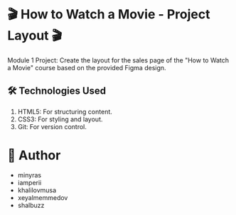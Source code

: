 # 🎬 How to Watch a Movie - Project Layout 🎬
Module 1 Project: Create the layout for the sales page of the "How to Watch a Movie" course based on the provided Figma design.

## 🛠️ Technologies Used
<ol> 
<li>
HTML5: For structuring content.
</li>
<li>
CSS3: For styling and layout.
</li>
<li>
Git: For version control.
</li>
</ol>

# 👤 Author
<ul>
  <li><a href="https://github.com/minyras" style="text-decoration: none;">minyras</a></li>
  <li><a href="https://github.com/iamperii" style="text-decoration: none;">iamperii</a></li>
  <li><a href="https://github.com/khalilovmusa" style="text-decoration: none;">khalilovmusa</a></li>
  <li><a href="https://github.com/xeyalmemmedov" style="text-decoration: none;">xeyalmemmedov</a></li>
  <li><a href="https://github.com/shalbuzz" style="text-decoration: none;">shalbuzz</a></li>
</ul>

